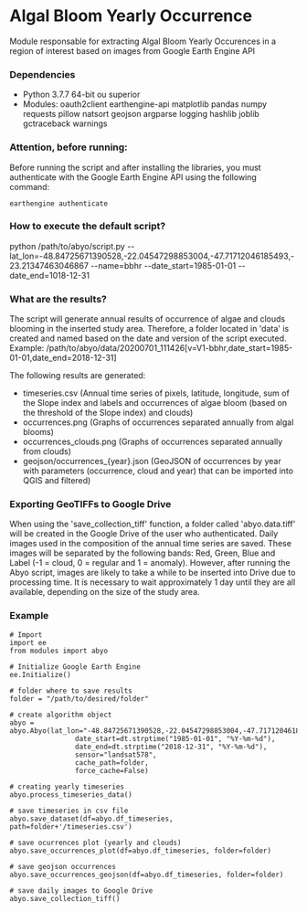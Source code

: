# Algal Bloom Yearly Occurrence

Module responsable for extracting Algal Bloom Yearly Occurences in a region of interest based on images from Google Earth Engine API



### Dependencies

- Python 3.7.7 64-bit ou superior
- Modules: oauth2client earthengine-api matplotlib pandas numpy requests pillow natsort geojson argparse logging hashlib joblib gctraceback warnings



### Attention, before running:

Before running the script and after installing the libraries, you must authenticate with the Google Earth Engine API using the following command:

```
earthengine authenticate
```



### How to execute the default script?

python /path/to/abyo/script.py --lat_lon=-48.84725671390528,-22.04547298853004,-47.71712046185493,-23.21347463046867 --name=bbhr --date_start=1985-01-01 --date_end=1018-12-31




### What are the results?

The script will generate annual results of occurrence of algae and clouds blooming in the inserted study area. Therefore, a folder located in 'data' is created and named based on the date and version of the script executed. Example: /path/to/abyo/data/20200701_111426[v=V1-bbhr,date_start=1985-01-01,date_end=2018-12-31]

The following results are generated:

- timeseries.csv (Annual time series of pixels, latitude, longitude, sum of the Slope index and labels and occurrences of algae bloom (based on the threshold of the Slope index) and clouds)
- occurrences.png (Graphs of occurrences separated annually from algal blooms)
- occurrences_clouds.png (Graphs of occurrences separated annually from clouds)
- geojson/occurrences_{year}.json (GeoJSON of occurrences by year with parameters (occurrence, cloud and year) that can be imported into QGIS and filtered)



### Exporting GeoTIFFs to Google Drive

When using the 'save_collection_tiff' function, a folder called 'abyo.data.tiff' will be created in the Google Drive of the user who authenticated. Daily images used in the composition of the annual time series are saved. These images will be separated by the following bands: Red, Green, Blue and Label (-1 = cloud, 0 = regular and 1 = anomaly). However, after running the Abyo script, images are likely to take a while to be inserted into Drive due to processing time. It is necessary to wait approximately 1 day until they are all available, depending on the size of the study area.



### Example

```
# Import
import ee
from modules import abyo

# Initialize Google Earth Engine
ee.Initialize()

# folder where to save results
folder = "/path/to/desired/folder"

# create algorithm object
abyo = abyo.Abyo(lat_lon="-48.84725671390528,-22.04547298853004,-47.71712046185493,-23.21347463046867",
                date_start=dt.strptime("1985-01-01", "%Y-%m-%d"),
                date_end=dt.strptime("2018-12-31", "%Y-%m-%d"),
                sensor="landsat578",
                cache_path=folder, 
                force_cache=False)

# creating yearly timeseries
abyo.process_timeseries_data()

# save timeseries in csv file
abyo.save_dataset(df=abyo.df_timeseries, path=folder+'/timeseries.csv')

# save ocurrences plot (yearly and clouds)
abyo.save_occurrences_plot(df=abyo.df_timeseries, folder=folder)

# save geojson occurrences
abyo.save_occurrences_geojson(df=abyo.df_timeseries, folder=folder)

# save daily images to Google Drive
abyo.save_collection_tiff()
```